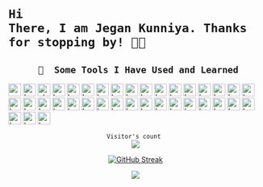 <div>
<img src="https://www.animatedimages.org/data/media/562/animated-line-image-0172.gif" width="1920" height="5">

# <code>Hi There, I am Jegan Kunniya. Thanks for stopping by! 👋👋</code>
</div>
<div align="center" >
<!-- added

<!-- ![visitors](https://visitor-badge.glitch.me/badge?page_id=${Jegan-Kunniya}.${694652876}) -->

<!-- added -->

<h2>  <code>  🚀 &nbsp;Some Tools I Have Used and Learned </code> </h2>



<p align="left">
<img src="https://cdn.jsdelivr.net/gh/devicons/devicon/icons/vscode/vscode-original.svg" alt="vscode" width="25" height="25"/>
<img src="https://cdn.jsdelivr.net/gh/devicons/devicon/icons/bash/bash-original.svg" alt="bash" width="25" height="25"/>
<img src="https://cdn.jsdelivr.net/gh/devicons/devicon/icons/php/php-original.svg" alt="php" width="25" height="25"/>
<img src="https://cdn.jsdelivr.net/gh/devicons/devicon/icons/android/android-original-wordmark.svg" alt="bash" width="25" height="25" />
<img src="https://cdn.jsdelivr.net/gh/devicons/devicon/icons/docker/docker-original-wordmark.svg"  alt="bash" width="25" height="25"/>            
<img src="https://cdn.jsdelivr.net/gh/devicons/devicon/icons/c/c-original.svg"  alt="bash" width="25" height="25"/>          
<img src="https://cdn.jsdelivr.net/gh/devicons/devicon/icons/csharp/csharp-original.svg"  alt="bash" width="25" height="25"/>    
<img src="https://cdn.jsdelivr.net/gh/devicons/devicon/icons/cplusplus/cplusplus-original.svg" alt="bash" width="25" height="25" />          
<img src="https://cdn.jsdelivr.net/gh/devicons/devicon/icons/javascript/javascript-original.svg" alt="bash" width="25" height="25" />          
<img src="https://cdn.jsdelivr.net/gh/devicons/devicon/icons/typescript/typescript-original.svg" alt="bash" width="25" height="25" />
<img src="https://cdn.jsdelivr.net/gh/devicons/devicon/icons/linux/linux-original.svg" alt="bash" width="25" height="25" />
<img src="https://cdn.jsdelivr.net/gh/devicons/devicon/icons/windows8/windows8-original.svg" alt="bash" width="25" height="25" />
<img src="https://cdn.jsdelivr.net/gh/devicons/devicon/icons/angularjs/angularjs-original.svg"  alt="bash" width="25" height="25"/>
<img src="https://cdn.jsdelivr.net/gh/devicons/devicon/icons/dotnetcore/dotnetcore-original.svg"  alt="bash" width="25" height="25"/>
<img src="https://cdn.jsdelivr.net/gh/devicons/devicon/icons/eslint/eslint-original.svg"  alt="bash" width="25" height="25"/>
<img src="https://cdn.jsdelivr.net/gh/devicons/devicon/icons/gradle/gradle-plain.svg" alt="bash" width="25" height="25" />
<img src="https://cdn.jsdelivr.net/gh/devicons/devicon/icons/github/github-original-wordmark.svg" alt="bash" width="25" height="25" />
<img src="https://cdn.jsdelivr.net/gh/devicons/devicon/icons/graphql/graphql-plain.svg"  alt="bash" width="25" height="25"/>
<img src="https://cdn.jsdelivr.net/gh/devicons/devicon/icons/jenkins/jenkins-original.svg" alt="bash" width="25" height="25" />
<img src="https://cdn.jsdelivr.net/gh/devicons/devicon/icons/kotlin/kotlin-original.svg" alt="bash" width="25" height="25" />
<img src="https://cdn.jsdelivr.net/gh/devicons/devicon/icons/kubernetes/kubernetes-plain.svg" alt="bash" width="25" height="25" />
<img src="https://cdn.jsdelivr.net/gh/devicons/devicon/icons/materialui/materialui-original.svg" alt="bash" width="25" height="25" />
<img src="https://cdn.jsdelivr.net/gh/devicons/devicon/icons/mongodb/mongodb-original.svg" alt="bash" width="25" height="25" />
<img src="https://cdn.jsdelivr.net/gh/devicons/devicon/icons/mysql/mysql-original.svg" alt="bash" width="25" height="25" />
<img src="https://cdn.jsdelivr.net/gh/devicons/devicon/icons/nodejs/nodejs-original-wordmark.svg" alt="bash" width="25" height="25" />
<img src="https://cdn.jsdelivr.net/gh/devicons/devicon/icons/postgresql/postgresql-original-wordmark.svg" alt="bash" width="25" height="25" />
<img src="https://cdn.jsdelivr.net/gh/devicons/devicon/icons/python/python-original.svg"  alt="bash" width="25" height="25"/>
<img src="https://cdn.jsdelivr.net/gh/devicons/devicon/icons/react/react-original.svg" alt="bash" width="25" height="25" />
<img src="https://cdn.jsdelivr.net/gh/devicons/devicon/icons/redux/redux-original.svg"  alt="bash" width="25" height="25"/>
<img src="https://cdn.jsdelivr.net/gh/devicons/devicon/icons/spring/spring-original.svg" alt="bash" width="25" height="25" />
<img src="https://cdn.jsdelivr.net/gh/devicons/devicon/icons/travis/travis-plain.svg" alt="bash" width="25" height="25" />
<img src="https://cdn.jsdelivr.net/gh/devicons/devicon/icons/ubuntu/ubuntu-plain-wordmark.svg" alt="bash" width="25" height="25" />
<img src="https://cdn.jsdelivr.net/gh/devicons/devicon/icons/yarn/yarn-original.svg" alt="bash" width="25" height="25" />
<img src="https://cdn.jsdelivr.net/gh/devicons/devicon/icons/java/java-original-wordmark.svg" alt="bash" width="25" height="25" />
<img src="https://cdn.jsdelivr.net/gh/devicons/devicon/icons/markdown/markdown-original.svg" alt="bash" width="25" height="25" />
<img src="https://cdn.jsdelivr.net/gh/devicons/devicon/icons/gitlab/gitlab-original.svg" alt="bash" width="25" height="25" />
<img src="https://cdn.jsdelivr.net/gh/devicons/devicon/icons/go/go-original-wordmark.svg"  alt="bash" width="25" height="25"/>
</p>


<p align="center"> 
  <code>Visitor's count </code><br>
  <img src="https://profile-counter.glitch.me/Jegan-Kunniya/count.svg" />
</p>

 [![GitHub Streak](https://github-readme-streak-stats.herokuapp.com?user=Jegan-Kunniya&theme=github-dark&hide_border=true&border_radius=4.3)]()

<!-- ![Snake animation](https://github.com/Jegan-Kunniya/Jegan-Kunniya/blob/output/github-contribution-grid-snake.svg) -->

<img src="https://github-readme-activity-graph.vercel.app/graph?username=Jegan-Kunniya&bg_color=161b22&color=0377fc&line=d5d5d5&point=a76c6c&area=true&hide_border=true&hide_title=true" />
<img src="https://www.animatedimages.org/data/media/562/animated-line-image-0172.gif" width="1920" height="5" style="margin-top: -100px;">
</div>